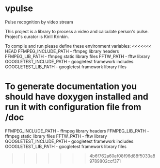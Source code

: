 vpulse
======

Pulse recognition by video stream

This project is a library to process a video and calculate person's pulse. 
Project's curator is Kirill Krinkin.

To compile and run please define these environment variables:
<<<<<<< HEAD
FFMPEG_INCLUDE_PATH - ffmpeg library headers
FFMPEG_LIB_PATH - ffmpeg static library files
FFTW_PATH - fftw library
GOOGLETEST_INCLUDE_PATH - googletest framework includes
GOOGLETEST_LIB_PATH - googletest framework library files

To generate documentation you should have doxygen installed and run it with configuration file from /doc
=======

  FFMPEG_INCLUDE_PATH - ffmpeg library headers
  FFMPEG_LIB_PATH - ffmpeg static library files
  FFTW_PATH - fftw library
  GOOGLETEST_INCLUDE_PATH - googletest framework includes
  GOOGLETEST_LIB_PATH - googletest framework library files
>>>>>>> 4b6f762a60af08f96d88f5033a89789802ccf371
